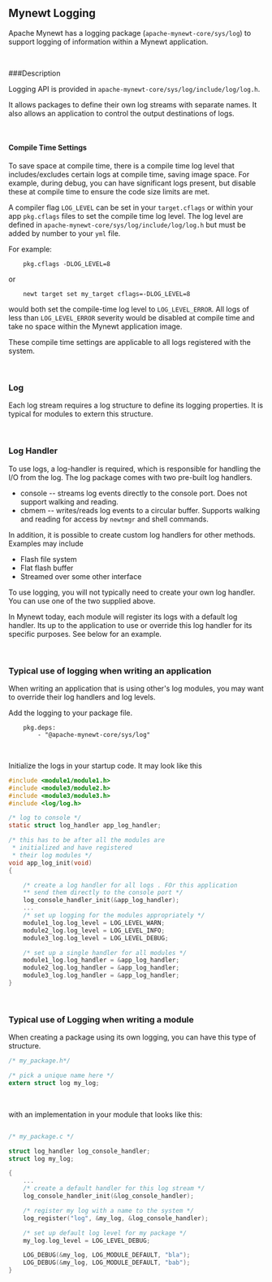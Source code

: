 ## Mynewt Logging

Apache Mynewt has a logging package (`apache-mynewt-core/sys/log`) to support
logging of information within a Mynewt application.

<br>

###Description

Logging API is provided in `apache-mynewt-core/sys/log/include/log/log.h`.

It allows packages to define their own log streams with separate 
names.  It also allows an application to control the output destinations
of logs. 

<br>

#### Compile Time Settings

To save space at compile time, there is a compile time log level that
includes/excludes certain logs at compile time, saving image space.  For 
example, during debug, you can have significant logs present, but disable
these at compile time to ensure the code size limits are met.

A compiler flag `LOG_LEVEL` can be set  in your `target.cflags` or within
your app `pkg.cflags` files to set the compile time log level.   The 
log level are defined in `apache-mynewt-core/sys/log/include/log/log.h`
but must be added by number to your `yml` file.

For example:

```no-highlight
    pkg.cflags -DLOG_LEVEL=8
```

or 

```no-highlight
    newt target set my_target cflags=-DLOG_LEVEL=8
```

would both set the compile-time log level to `LOG_LEVEL_ERROR`.  All logs
of less than `LOG_LEVEL_ERROR` severity would be disabled at compile 
time and take no space within the Mynewt application image.

These compile time settings are applicable to all logs registered with the
system.

<br>

### Log

Each log stream requires a log structure to define its  logging properties.
It is typical for modules to extern this structure.

<br>

### Log Handler

To use logs, a log-handler is required, which is responsible for handling
the I/O from the log.  The log package comes with two pre-built log handlers.

* console -- streams log events directly to the console port.  Does
not support walking and reading.
* cbmem -- writes/reads log events to a circular buffer.  Supports walking 
and reading for access by `newtmgr` and shell commands.

In addition, it is possible to create custom log handlers for other methods.
Examples may include

* Flash file system
* Flat flash buffer
* Streamed over some other interface

To use logging, you will not typically need to create your own log handler.
You can use one of the two supplied above. 

In Mynewt today, each module will register its logs with a default log handler.
Its up to the application to use or override this log handler for its 
specific purposes.  See below for an example.

<br>

### Typical use of logging when writing an application 

When writing an application that is using other's log modules, you 
may want to override their log handlers and log levels.

Add the logging to your package file.

```no-highlight
    pkg.deps:
        - "@apache-mynewt-core/sys/log"
```

<br>

Initialize the logs in your startup code. It may look like this 

```c
#include <module1/module1.h>
#include <module3/module2.h>
#include <module3/module3.h>
#include <log/log.h>

/* log to console */
static struct log_handler app_log_handler;

/* this has to be after all the modules are 
 * initialized and have registered
 * their log modules */
void app_log_init(void)
{

    /* create a log handler for all logs . FOr this application
    ** send them directly to the console port */
    log_console_handler_init(&app_log_handler);
    ...
    /* set up logging for the modules appropriately */
    module1_log.log_level = LOG_LEVEL_WARN;
    module2_log.log_level = LOG_LEVEL_INFO;
    module3_log.log_level = LOG_LEVEL_DEBUG;

    /* set up a single handler for all modules */
    module1_log.log_handler = &app_log_handler;
    module2_log.log_handler = &app_log_handler;
    module3_log.log_handler = &app_log_handler;
}
```

<br>

### Typical use of Logging when writing a module 

When creating a package using its own logging, you can have this type of
structure.  

```c
/* my_package.h*/

/* pick a unique name here */
extern struct log my_log;
```

<br>

with an implementation in your module that looks like this: 

```c

/* my_package.c */

struct log_handler log_console_handler;
struct log my_log;

{
    ...
    /* create a default handler for this log stream */
    log_console_handler_init(&log_console_handler);

    /* register my log with a name to the system */
    log_register("log", &my_log, &log_console_handler);

    /* set up default log level for my package */
    my_log.log_level = LOG_LEVEL_DEBUG;

    LOG_DEBUG(&my_log, LOG_MODULE_DEFAULT, "bla");
    LOG_DEBUG(&my_log, LOG_MODULE_DEFAULT, "bab");
}
```


